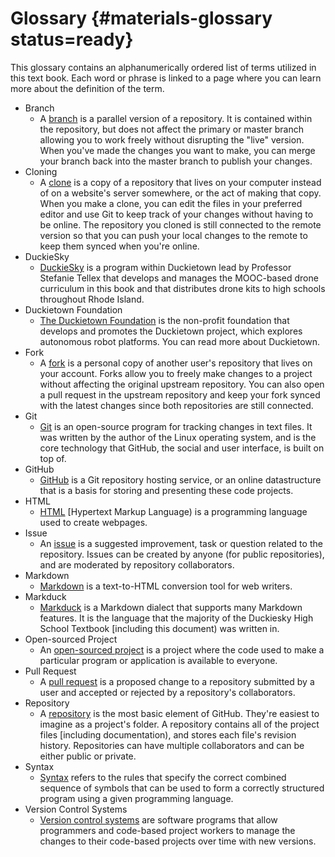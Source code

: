 # Glossary {#materials-glossary status=ready}

This glossary contains an alphanumerically ordered list of terms utilized in this text book. Each word or phrase is linked to a page where you can learn more about the definition of the term.

- Branch
    - A [branch](https://docs.github.com/en/github/getting-started-with-github/github-glossary) is a parallel version of a repository. It is contained within the repository, but does not affect the primary or master branch allowing you to work freely without disrupting the "live" version. When you've made the changes you want to make, you can merge your branch back into the master branch to publish your changes.
- Cloning
    - A [clone](https://docs.github.com/en/github/getting-started-with-github/github-glossary) is a copy of a repository that lives on your computer instead of on a website's server somewhere, or the act of making that copy. When you make a clone, you can edit the files in your preferred editor and use Git to keep track of your changes without having to be online. The repository you cloned is still connected to the remote version so that you can push your local changes to the remote to keep them synced when you're online.
- DuckieSky
    - [DuckieSky](https://sites.brown.edu/duckiesky/) is a program within Duckietown lead by Professor Stefanie Tellex that develops and manages the MOOC-based drone curriculum in this book and that distributes drone kits to high schools throughout Rhode Island.
- Duckietown Foundation
    - [The Duckietown Foundation](https://www.duckietown.org/about/duckietown-foundation) is the non-profit foundation that develops and promotes the Duckietown project, which explores autonomous robot platforms. You can read more about Duckietown.
- Fork
    - A [fork](https://docs.github.com/en/github/getting-started-with-github/github-glossary) is a personal copy of another user's repository that lives on your account. Forks allow you to freely make changes to a project without affecting the original upstream repository. You can also open a pull request in the upstream repository and keep your fork synced with the latest changes since both repositories are still connected.
- Git
    - [Git](https://docs.github.com/en/github/getting-started-with-github/github-glossary) is an open-source program for tracking changes in text files. It was written by the author of the Linux operating system, and is the core technology that GitHub, the social and user interface, is built on top of. 
- GitHub
    - [GitHub](https://docs.github.com/en/github/getting-started-with-github/github-glossary) is a Git repository hosting service, or an online datastructure that is a basis for storing and presenting these code projects.
- HTML
    - [HTML](https://techterms.com/definition/html) [Hypertext Markup Language) is a programming language used to create webpages.
- Issue
    - An [issue](https://docs.github.com/en/github/getting-started-with-github/github-glossary) is a suggested improvement, task or question related to the repository. Issues can be created by anyone (for public repositories), and are moderated by repository collaborators.
- Markdown
    - [Markdown](https://www.markdowntutorial.com/) is a text-to-HTML conversion tool for web writers.
- Markduck
    - [Markduck](https://docs.duckietown.org/DT19/duckumentation/out/markduck_basic.html) is a Markdown dialect that supports many Markdown features. It is the language that the majority of the Duckiesky High School Textbook [including this document) was written in.
- Open-sourced Project
    - An [open-sourced project](https://github.com/open-source) is a project where the code used to make a particular program or application is available to everyone.
- Pull Request
    - A [pull request](https://docs.github.com/en/github/getting-started-with-github/github-glossary) is a proposed change to a repository submitted by a user and accepted or rejected by a repository's collaborators. 
- Repository
    - A [repository](https://docs.github.com/en/github/getting-started-with-github/github-glossary) is the most basic element of GitHub. They're easiest to imagine as a project's folder. A repository contains all of the project files [including documentation), and stores each file's revision history. Repositories can have multiple collaborators and can be either public or private.
- Syntax
    - [Syntax](https://www.techopedia.com/definition/3959/syntax) refers to the rules that specify the correct combined sequence of symbols that can be used to form a correctly structured program using a given programming language.
- Version Control Systems 
    - [Version control systems](https://www.atlassian.com/git/tutorials/what-is-version-control) are software programs that allow programmers and code-based project workers to manage the changes to their code-based projects over time with new versions.






